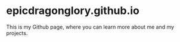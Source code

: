 # epicdragonglory.github.io
This is my Github page, where you can learn more about me and my projects.
